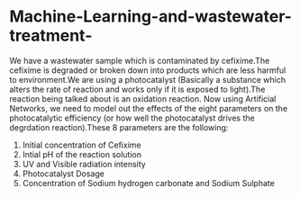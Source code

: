 # Machine-Learning-and-wastewater-treatment-
We have a wastewater sample which is contaminated by cefixime.The cefixime is degraded or broken down into products which are less harmful to environment.We are using a photocatalyst (Basically a substance which alters the rate of reaction and works only if it is exposed to light).The reaction being talked about is an oxidation reaction. 
Now using Artificial Networks, we need to model out the effects of the eight parameters on the photocatalytic efficiency (or how well the photocatalyst drives the degrdation reaction).These 8 parameters are the following:
1. Initial concentration of Cefixime
2. Intial pH of the reaction solution
3. UV and Visible radiation intensity
4. Photocatalyst Dosage
5. Concentration of Sodium hydrogen carbonate and Sodium Sulphate
